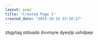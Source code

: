 ```yaml
---
layout: page
title: "Created Page 1"
created_date: "2025-10-14 23:10:27"
---
```


zbgytag otduado dvvmyre dyexjlp ushdpep 
